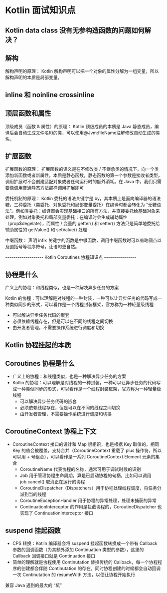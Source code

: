 # Kotlin 面试知识点



## Kotlin data class 没有无参构造函数的问题如何解决？


## 解构
解构声明的原理： Kotlin 解构声明可以把一个对象的属性分解为一组变量，所以解构声明的本质是局部变量。


## inline 和 noinline  crossinline


## 顶层函数和属性
顶级成员（函数 & 属性）的原理： Kotlin 顶级成员的本质是 Java 静态成员，编译后会自动生成文件名Kt的类，可以使用@Jvm:fileName注解修改自动生成的类名。


## 扩展函数
扩展函数的原理： 扩展函数的语义是在不修改类 / 不继承类的情况下，向一个类添加新函数或者新属性。本质是静态函数，静态函数的第一个参数是接收者类型，调用扩展时不会创建适配对象或者任何运行时的额外消耗。在 Java 中，我们只需要像调用普通静态方法那样调用扩展即可


委托机制的原理： Kotlin 委托的语法关键字是 by，其本质上是面向编译器的语法糖，三种委托（类委托、对象委托和局部变量委托）在编译时都会转化为 “无糖语法”。例如类委托：编译器会实现基础接口的所有方法，并直接委托给基础对象来处理。例如对象委托和局部变量委托：在编译时会生成辅助属性（prop$degelate），而属性 / 变量的 getter() 和 setter() 方法只是简单地委托给辅助属性的 getValue() 和 setValue() 处理
 

中缀函数： 声明 infix 关键字的函数是中缀函数，调用中缀函数时可以省略圆点以及圆括号等程序符号，让语句更自然。



------------------- Kotlin Coroutines 协程知识点 ----------------

## 协程是什么

广义上的协程：和线程类似，也是一种解决异步任务的方案

Kotlin 的协程：可以理解是对线程的一种封装，一种可以让异步任务的代码写成一种类似同步的形式，可以看作是一个线程封装框架，官方称为一种轻量级线程

- 可以解决异步任务代码的嵌套
- 必须依赖线程存在，但是可以在不同的线程之间切换
- 由开发者管理，不需要操作系统进行调度和切换
## Kotlin 协程挂起的本质

## Coroutines 协程是什么
- 广义上的协程：和线程类似，也是一种解决异步任务的方案
- Kotlin 的协程：可以理解是对线程的一种封装，一种可以让异步任务的代码写成一种类似同步的形式，可以看作是一个线程封装框架，官方称为一种轻量级线程
    - 可以解决异步任务代码的嵌套
    - 必须依赖线程存在，但是可以在不同的线程之间切换
    - 由开发者管理，不需要操作系统进行调度和切换

## CoroutineContext 协程上下文
- CoroutineContext 接口的设计和 Map 很相识，也是根据 Key 取值的，相同 Key 的值会被覆盖，支持合并（CoroutineContext 重载了 plus 操作符，所以可以用 + 号组合），可以看作是一系列 CoroutineContext.Element 元素的集合
    - CoroutineName 代表协程的名称，通常可用于调试时候的识别
    - Job 用于管理协程生命周期，算是已启动协程的句柄，比如可以调用 job.cancel() 取消正在运行的协程
    - CoroutineDispatcher（Dispatchers）用于协程处理线程调度，将任务分派到当的线程
    - CoroutineExceptionHandler 用于协程的异常处理，处理未捕获的异常
    - ContinuationInterceptor 的作用是拦截协程的，CoroutineDispatcher 也实现了 ContinuationInterceptor 接口

## suspend 挂起函数
- CPS 转换：Kotlin 编译器会将 suspend 挂起函数转换成一个带有 Callback 参数的回调函数（为其额外添加 Continuation 类型的参数），这里的 Callback 回调接口就是 Continuation 接口
- 简单的理解就是协程使用 Continutation 替换传统的 Callback，每一个协程程序的创建都会伴随 Continutation 的存在，同时协程创建的时候都会自动回调一次 Continutation 的 resumeWith 方法，以便让协程开始执行


兼容 Java 遇到的最大的 “坑”

